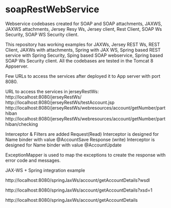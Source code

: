 # soapRestWebService
Webservice codebases created for SOAP and SOAP attachments, JAXWS, JAXWS attachments, Jersey Resy Ws, Jersey client, Rest Client, SOAP Ws Security, SOAP WS Security client.

This repository has working examples for JAXWs, Jersey REST Ws, REST Client, JAXWs with attachments, Spring with JAX WS, Spring based REST service with Spring Security, Sping based SOAP webservice, Spring based SOAP Ws Security client. All the codebases are tested in the Tomcat 8 Appserver.

Few URLs to access the services after deployed it to App server with port 8080.

URL to access the services in jerseyRestWs:
http://localhost:8080/jerseyRestWs/
http://localhost:8080/jerseyRestWs/testAccount.jsp
http://localhost:8080/jerseyRestWs/webresources/account/getNumber/parthiban
http://localhost:8080/jerseyRestWs/webresources/account/getNumber/parthiban/checking

Interceptor & Filters are added
Request(Read) Interceptor is designed for Name binder with value @AccountSave
Response (write) Interceptor is designed for Name binder with value @AccountUpdate

ExceptionMapper is used to map the exceptions to create the response with error code and messages.

JAX-WS + Spring integration example

http://localhost:8080/springJaxWs/account/getAccountDetails?wsdl

http://localhost:8080/springJaxWs/account/getAccountDetails?xsd=1

http://localhost:8080/springJaxWs/account/getAccountDetails



